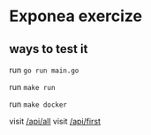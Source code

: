 # Exponea exercize

## ways to test it

run `go run main.go`

run `make run`

run `make docker`

visit [/api/all](https://exponea-vkal3cbiyq-uc.a.run.app/api/all?timeout=700)
visit [/api/first](https://exponea-vkal3cbiyq-uc.a.run.app/api/first?timeout=700)
